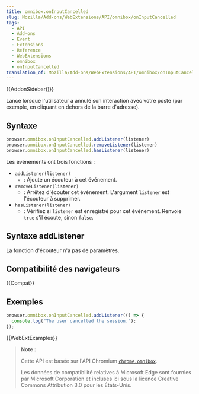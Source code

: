 ```yaml
---
title: omnibox.onInputCancelled
slug: Mozilla/Add-ons/WebExtensions/API/omnibox/onInputCancelled
tags:
  - API
  - Add-ons
  - Event
  - Extensions
  - Reference
  - WebExtensions
  - omnibox
  - onInputCancelled
translation_of: Mozilla/Add-ons/WebExtensions/API/omnibox/onInputCancelled
---
```


{{AddonSidebar()}}

Lancé lorsque l'utilisateur a annulé son interaction avec votre poste (par exemple, en cliquant en dehors de la barre d'adresse).

## Syntaxe

```js
browser.omnibox.onInputCancelled.addListener(listener)
browser.omnibox.onInputCancelled.removeListener(listener)
browser.omnibox.onInputCancelled.hasListener(listener)
```

Les événements ont trois fonctions :

- `addListener(listener)`
  - : Ajoute un écouteur à cet événement.
- `removeListener(listener)`
  - : Arrêtez d'écouter cet événement. L'argument `listener` est l'écouteur à supprimer.
- `hasListener(listener)`
  - : Vérifiez si `listener` est enregistré pour cet événement. Renvoie `true` s'il écoute, sinon `false`.

## Syntaxe addListener

La fonction d'écouteur n'a pas de paramètres.

## Compatibilité des navigateurs

{{Compat}}

## Exemples

```js
browser.omnibox.onInputCancelled.addListener(() => {
  console.log("The user cancelled the session.");
});
```

{{WebExtExamples}}

> **Note :**
>
> Cette API est basée sur l'API Chromium [`chrome.omnibox`](https://developer.chrome.com/extensions/omnibox).
>
> Les données de compatibilité relatives à Microsoft Edge sont fournies par Microsoft Corporation et incluses ici sous la licence Creative Commons Attribution 3.0 pour les États-Unis.

